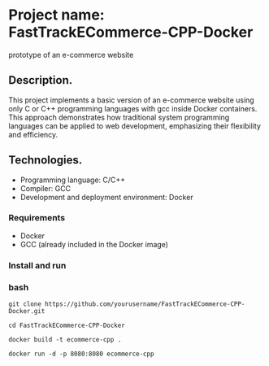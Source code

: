 # Project name: FastTrackECommerce-CPP-Docker
prototype of an e-commerce website
## Description.
This project implements a basic version of an e-commerce website using only C or C++ programming languages with gcc inside Docker containers. This approach demonstrates how traditional system programming languages can be applied to web development, emphasizing their flexibility and efficiency.

## Technologies.
- Programming language: C/C++
- Compiler: GCC
- Development and deployment environment: Docker

### Requirements
- Docker
- GCC (already included in the Docker image)

### Install and run
### bash
```
git clone https://github.com/yourusername/FastTrackECommerce-CPP-Docker.git

cd FastTrackECommerce-CPP-Docker

docker build -t ecommerce-cpp .

docker run -d -p 8080:8080 ecommerce-cpp
```